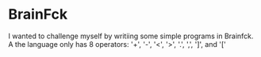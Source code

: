 # BrainFck
I wanted to challenge myself by writiing some simple programs in Brainfck. A the language only has 8 operators: '+', '-', '<', '>', '.', ',', ']', and '['
